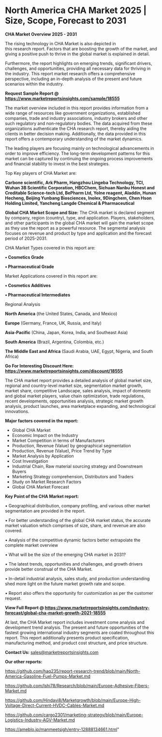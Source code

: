 # North America CHA Market 2025 | Size, Scope, Forecast to 2031

<Strong> CHA Market Overview 2025 - 2031</strong>

The rising technology in CHA Market is also depicted in this research report. Factors that are boosting the growth of the market, and giving a positive push to thrive in the global market is explained in detail.

Furthermore, the report highlights on emerging trends, significant drivers, challenges, and opportunities, providing all necessary data for thriving in the industry. This report market research offers a comprehensive perspective, including an in-depth analysis of the present and future scenarios within the industry.

<strong>Request Sample Report @ <a href=https://www.marketreportsinsights.com/sample/18555>https://www.marketreportsinsights.com/sample/18555</a></strong>

The market overview included in this report provides information from a wide range of resources like government organizations, established companies, trade and industry associations, industry brokers and other such regulatory and non-regulatory bodies. The data acquired from these organizations authenticate the CHA research report, thereby aiding the clients in better decision making. Additionally, the data provided in this report offers a contemporary understanding of the market dynamics.

The leading players are focusing mainly on technological advancements in order to improve efficiency. The long-term development patterns for this market can be captured by continuing the ongoing process improvements and financial stability to invest in the best strategies.

Top Key players of CHA Market are:

<strong>Carbone scientific, Ark Pharm, Hangzhou Lingeba Technology, TCI, Wuhan 3B Scientific Corporation, HBCChem, Sichuan Nanbu Honest and Creditable Science-tech Ltd, BePharm Ltd, Yolne reagent, Aladdin, Hunan Hecheng, Beijing Yunbang Biosciences, Inolex, 9Dingchem, Chen Hson Holding Limited, Yancheng Langde Chemical & Pharmaceutical</strong>

<strong><b>Global CHA Market Scope and Size:</b></strong>
The CHA market is declared segment by company, region (country), type, and application. Players, stakeholders, and other participants in the global CHA market will gain the market scope as they use the report as a powerful resource. The segmental analysis focuses on revenue and product by type and application and the forecast period of 2025-2031.

CHA Market Types covered in this report are:

<strong>• Cosmetics Grade

• Pharmaceutical Grade</strong>

Market Applications covered in this report are:

<strong>• Cosmetics Additives

• Pharmaceutical Intermediates</strong> 

Regional Analysis

<strong>North America</strong> (the United States, Canada, and Mexico)

<strong>Europe</strong> (Germany, France, UK, Russia, and Italy)

<strong>Asia-Pacific</strong> (China, Japan, Korea, India, and Southeast Asia)

<strong>South America</strong> (Brazil, Argentina, Colombia, etc.)

<strong>The Middle East and Africa</strong> (Saudi Arabia, UAE, Egypt, Nigeria, and South Africa)

<strong>Go For Interesting Discount Here: <a href=https://www.marketreportsinsights.com/discount/18555>https://www.marketreportsinsights.com/discount/18555</a></strong>

The CHA market report provides a detailed analysis of global market size, regional and country-level market size, segmentation market growth, market share, competitive Landscape, sales analysis, impact of domestic and global market players, value chain optimization, trade regulations, recent developments, opportunities analysis, strategic market growth analysis, product launches, area marketplace expanding, and technological innovations.

<strong><b>Major factors covered in the report:</b></strong>
<ul>
  <li>Global CHA Market </li>
  <li>Economic Impact on the Industry</li>
  <li>Market Competition in terms of Manufacturers</li>
  <li>Production, Revenue (Value) by geographical segmentation</li>
  <li>Production, Revenue (Value), Price Trend by Type</li>
  <li>Market Analysis by Application</li>
  <li>Cost Investigation</li>
  <li>Industrial Chain, Raw material sourcing strategy and Downstream Buyers</li>
  <li>Marketing Strategy comprehension, Distributors and Traders</li>
  <li>Study on Market Research Factors</li>
  <li>Global CHA Market Forecast</li>
</ul>

<strong><b>Key Point of the CHA Market report:</b></strong>

• Geographical distribution, company profiling, and various other market segmentation are provided in the report.

• For better understanding of the global CHA market status, the accurate market valuation which comprises of size, share, and revenue are also covered.

• Analysis of the competitive dynamic factors better extrapolate the complete market overview

• What will be the size of the emerging CHA market in 2031?

• The latest trends, opportunities and challenges, and growth drivers provide better construal of the CHA Market.

• In-detail industrial analysis, sales study, and production understanding shed more light on the future market growth rate and scope.

• Report also offers the opportunity for customization as per the customer request.

<strong><b>View Full Report @ <a href=https://www.marketreportsinsights.com/industry-forecast/global-cha-market-growth-2021-18555>https://www.marketreportsinsights.com/industry-forecast/global-cha-market-growth-2021-18555</a></b></strong>


At last, the CHA Market report includes investment come analysis and development trend analysis. The present and future opportunities of the fastest growing international industry segments are coated throughout this report. This report additionally presents product specification, manufacturing method, and product cost structure, and price structure.

<strong>Contact Us:</strong>
sales@marketreportsinsights.com

<strong>Our other reports:</strong>

<a href=https://github.com/haq235/report-research-trend/blob/main/North-America-Gasoline-Fuel-Pumps-Market.md>https://github.com/haq235/report-research-trend/blob/main/North-America-Gasoline-Fuel-Pumps-Market.md</a>

<a href=https://github.com/Ishi78/Research/blob/main/Europe-Adhesive-Fibers-Market.md>https://github.com/Ishi78/Research/blob/main/Europe-Adhesive-Fibers-Market.md</a>

<a href=https://github.com/Hindavi8/Marketgrowth/blob/main/Europe-High-Voltage-Direct-Current-HVDC-Cables-Market.md>https://github.com/Hindavi8/Marketgrowth/blob/main/Europe-High-Voltage-Direct-Current-HVDC-Cables-Market.md</a>

<a href=https://github.com/cargo2301/marketing-strategy/blob/main/Europe-Logistics-Industry-AGV-Market.md>https://github.com/cargo2301/marketing-strategy/blob/main/Europe-Logistics-Industry-AGV-Market.md</a>

<a href=https://ameblo.jp/manmeetsigh/entry-12888134661.html>https://ameblo.jp/manmeetsigh/entry-12888134661.html</a>"
